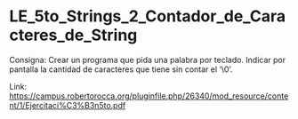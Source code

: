 # LE_5to_Strings_2_Contador_de_Caracteres_de_String
 
Consigna:
    Crear un programa que pida una palabra por teclado.
	Indicar por pantalla la cantidad de caracteres que tiene sin contar el ‘\0’.

Link: https://campus.robertorocca.org/pluginfile.php/26340/mod_resource/content/1/Ejercitaci%C3%B3n5to.pdf
